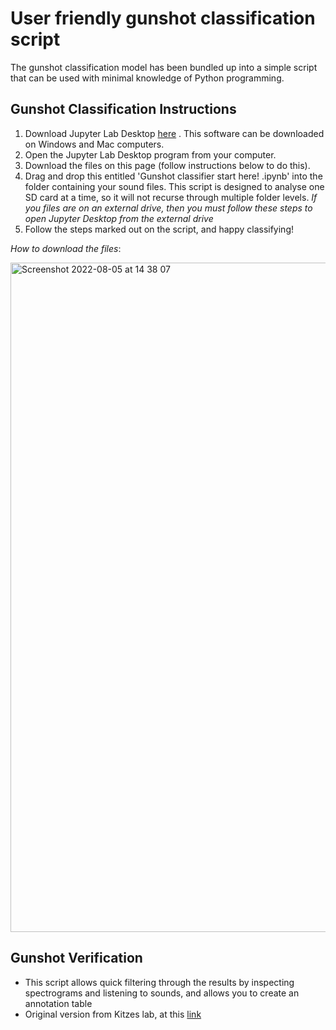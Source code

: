 # User friendly gunshot classification script

The gunshot classification model has been bundled up into a simple script that can be used with minimal knowledge of Python programming. 

## Gunshot Classification Instructions ##

1. Download Jupyter Lab Desktop [here](https://github.com/jupyterlab/jupyterlab-desktop#download) . This software can be downloaded on Windows and Mac computers.
2. Open the Jupyter Lab Desktop program from your computer. 
3. Download the files on this page (follow instructions below to do this).
4. Drag and drop this entitled 'Gunshot classifier start here! .ipynb' into the folder containing your sound files. This script is designed to analyse one SD card at a time, so it will not recurse through multiple folder levels. *If you files are on an external drive, then you must follow these steps to open Jupyter Desktop from the external drive*
5. Follow the steps marked out on the script, and happy classifying!


*How to download the files*:

<img width="1071" alt="Screenshot 2022-08-05 at 14 38 07" src="https://user-images.githubusercontent.com/72734966/183140838-9dae6da6-0780-4768-a9fb-900c3310bed9.png">

## Gunshot Verification ##

- This script allows quick filtering through the results by inspecting spectrograms and listening to sounds, and allows you to create an annotation table
- Original version from Kitzes lab, at this [link](https://github.com/kitzeslab/bioacoustics-cookbook/blob/main/top-down-listening.ipynb)
